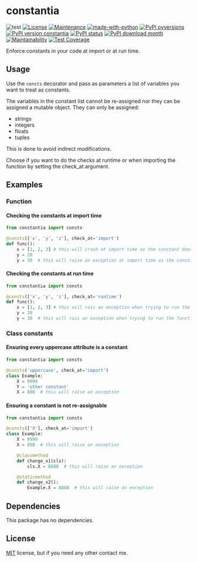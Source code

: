 # constantia

![test](https://github.com/diegojromerolopez/constantia/actions/workflows/test.yml/badge.svg)
[![License](https://img.shields.io/badge/License-MIT-blue.svg)](https://opensource.org/licenses/MIT)
[![Maintenance](https://img.shields.io/badge/Maintained%3F-yes-green.svg)](https://github.com/diegojromerolopez/constantia/graphs/commit-activity)
[![made-with-python](https://img.shields.io/badge/Made%20with-Python-1f425f.svg)](https://www.python.org/)
[![PyPI pyversions](https://img.shields.io/pypi/pyversions/constantia.svg)](https://pypi.python.org/pypi/constantia/)
[![PyPI version constantia](https://badge.fury.io/py/constantia.svg)](https://pypi.python.org/pypi/constantia/)
[![PyPI status](https://img.shields.io/pypi/status/constantia.svg)](https://pypi.python.org/pypi/constantia/)
[![PyPI download month](https://img.shields.io/pypi/dm/constantia.svg)](https://pypi.python.org/pypi/constantia/)
[![Maintainability](https://api.codeclimate.com/v1/badges/2866bb9c56abf9223384/maintainability)](https://codeclimate.com/github/diegojromerolopez/constantia/maintainability)
[![Test Coverage](https://api.codeclimate.com/v1/badges/2866bb9c56abf9223384/test_coverage)](https://codeclimate.com/github/diegojromerolopez/constantia/test_coverage)

Enforce constants in your code at import or at run time.

## Usage
Use the `consts` decorator and pass as parameters a list of
variables you want to treat as constants.

The variables in the constant list cannot be re-assigned nor they
can be assigned a mutable object. They can only be assigned:
- strings
- integers
- floats
- tuples

This is done to avoid indirect modifications.

Choose if you want to do the checks at runtime or when importing
the function by setting the check_at argument.

## Examples

### Function

#### Checking the constants at import time

```python
from constantia import consts

@consts(['x', 'y', 'z'], check_at='import')
def func():
    x = [1, 2, 3] # this will crash at import time as the constant does not have an immutable value
    y = 20
    y = 30  # this will raise an exception at import time as the constant is reassigned
```

#### Checking the constants at run time

```python
from constantia import consts

@consts(['x', 'y', 'z'], check_at='runtime')
def func():
    x = [1, 2, 3] # this will rais an exception when trying to run the function
    y = 20
    y = 30  # this will rais an exception when trying to run the function
```

### Class constants

#### Ensuring every uppercase attribute is a constant

```python
from constantia import consts

@consts('uppercase', check_at='import')
class Example:
    X = 9999
    Y = 'other constant'
    X = 888  # this will raise an exception
```

#### Ensuring a constant is not re-assignable

```python
from constantia import consts

@consts(['X'], check_at='import')
class Example:
    X = 9999
    X = 888  # this will raise an exception

    @classmethod
    def change_x1(cls):
        cls.X = 8888  # this will raise an exception

    @staticmethod
    def change_x2():
        Example.X = 8888  # this will raise an exception
```

## Dependencies
This package has no dependencies.

## License
[MIT](LICENSE) license, but if you need any other contact me.
